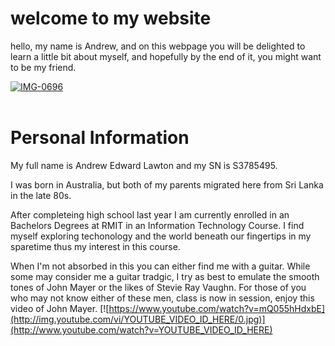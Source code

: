 # **welcome to my website**
hello, my name is Andrew, and on this webpage you will be delighted to learn a little bit about myself, and hopefully by the end of it, you might want to be my friend.

<a href="https://ibb.co/yXQYG1M"><img src="https://i.ibb.co/NsymQPk/IMG-0696.jpg" alt="IMG-0696" border="0"></a><br /><a target='_blank' href='https://imgbb.com/'></a><br />

# **Personal Information**
My full name is Andrew Edward Lawton and my SN is S3785495.


I was born in Australia, but both of my parents migrated here from Sri Lanka in the late 80s. 


After completeing high school last year I am currently enrolled in an Bachelors Degrees at RMIT in an Information Technology Course. I find myself exploring techonology and the world beneath our fingertips in my sparetime thus my interest in this course. 

When I'm not absorbed in this you can either find me with a guitar. While some may consider me a guitar tradgic, I try as best to emulate the smooth tones of John Mayer or the likes of Stevie Ray Vaughn. For those of you who may not know either of these men, class is now in session, enjoy this video of John Mayer.
[![https://www.youtube.com/watch?v=mQ055hHdxbE](http://img.youtube.com/vi/YOUTUBE_VIDEO_ID_HERE/0.jpg)](http://www.youtube.com/watch?v=YOUTUBE_VIDEO_ID_HERE)
